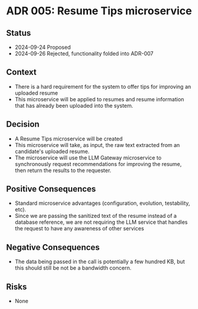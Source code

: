 # ADR 005: Resume Tips microservice

## Status

- 2024-09-24 Proposed
- 2024-09-26 Rejected, functionality folded into ADR-007

## Context

- There is a hard requirement for the system to offer tips for improving an uploaded resume
- This microservice will be applied to resumes and resume information that has already been uploaded into the system.

## Decision

- A Resume Tips microservice will be created
- This microservice will take, as input, the raw text extracted from an candidate's uploaded resume.
- The microservice will use the LLM Gateway microservice to synchronously request recommendations for improving the resume, then return the results to the requester.

## Positive Consequences

- Standard microservice advantages (configuration, evolution, testability, etc).
- Since we are passing the sanitized text of the resume instead of a database reference, we are not requiring the LLM service that handles the request to have any awareness of other services

## Negative Consequences

- The data being passed in the call is potentially a few hundred KB, but this should still be not be a bandwidth concern.

## Risks

- None
